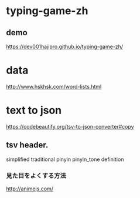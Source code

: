 # typing-game-zh

## demo
https://dev001hajipro.github.io/typing-game-zh/

# data
http://www.hskhsk.com/word-lists.html

# text to json
https://codebeautify.org/tsv-to-json-converter#copy

## tsv header.
simplified	traditional	pinyin	pinyin_tone	definition

### 見た目をよくする方法
http://animejs.com/
